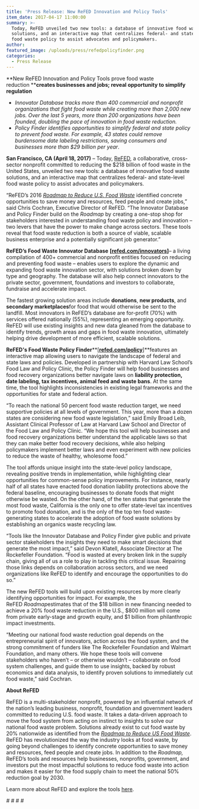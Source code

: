 ```yaml
---
title: 'Press Release: New ReFED Innovation and Policy Tools'
item_date: 2017-04-17 11:00:00
summary: >-
  Today, ReFED unveiled two new tools: a database of innovative food waste
  solutions, and an interactive map that centralizes federal- and state-level
  food waste policy to assist advocates and policymakers.
author:  
featured_image: /uploads/press/refedpolicyfinder.png
categories:
  - Press Release
---
```



**New ReFED Innovation and Policy Tools prove food waste reduction&nbsp;****creates businesses and jobs; reveal opportunity to simplify regulation**

* *Innovator Database tracks more than 400 commercial and nonprofit organizations that fight food waste while creating more than 2,000 new jobs. Over the last 5 years, more than 200 organizations have been founded, doubling the pace of innovation in food waste reduction.*
* *Policy Finder identifies opportunities to simplify federal and state policy to prevent food waste. For example, 43 states could remove burdensome date labeling restrictions, saving consumers and businesses more than $29 billion per year*.

**San Francisco, CA (April 18, 2017)** – Today, [ReFED](http://www.refed.com/about), a collaborative, cross-sector nonprofit committed to reducing the $218 billion of food waste in the United States, unveiled two new tools: a database of innovative food waste solutions, and an interactive map that centralizes federal- and state-level food waste policy to assist advocates and policymakers.

“ReFED’s 2016 [*Roadmap to Reduce U.S. Food Waste*](http://www.refed.com/analysis?sort=economic-value-per-ton) identified concrete opportunities to save money and resources, feed people and create jobs,” said Chris Cochran, Executive Director of ReFED. “The Innovator Database and Policy Finder build on the *Roadmap* by creating a one-stop shop for stakeholders interested in understanding food waste policy and innovation – two levers that have the power to make change across sectors. These tools reveal that food waste reduction is both a source of viable, scalable business enterprise and a potentially significant job generator.”

**ReFED’s Food Waste Innovator Database** **[**[**refed.com/innovators**](http://www.refed.com/innovators)**]**– a living compilation of 400+ commercial and nonprofit entities focused on reducing and preventing food waste – enables users to explore the dynamic and expanding food waste innovation sector, with solutions broken down by type and geography. The database will also help connect innovators to the private sector, government, foundations and investors to collaborate, fundraise and accelerate impact.

The fastest growing solution areas include **donations**, **new products**, and **secondary marketplaces**for food that would otherwise be sent to the landfill. Most innovators in ReFED’s database are for-profit (70%) with services offered nationally (55%), representing an emerging opportunity. ReFED will use existing insights and new data gleaned from the database to identify trends, growth areas and gaps in food waste innovation, ultimately helping drive development of more efficient, scalable solutions.

**ReFED's Food Waste Policy Finder****[**[**refed.com/policy**](http://www.refed.com/policy)**]**features an interactive map allowing users to navigate the landscape of federal and state laws and policies. Developed in partnership with Harvard Law School’s Food Law and Policy Clinic, the Policy Finder will help food businesses and food recovery organizations better navigate laws on **liability protection, date labeling, tax incentives, animal feed and waste bans**. At the same time, the tool highlights inconsistencies in existing legal frameworks and the opportunities for state and federal action.

“To reach the national 50 percent food waste reduction target, we need supportive policies at all levels of government. This year, more than a dozen states are considering new food waste legislation,” said Emily Broad Leib, Assistant Clinical Professor of Law at Harvard Law School and Director of the Food Law and Policy Clinic. “We hope this tool will help businesses and food recovery organizations better understand the applicable laws so that they can make better food recovery decisions, while also helping policymakers implement better laws and even experiment with new policies to reduce the waste of healthy, wholesome food.”

The tool affords unique insight into the state-level policy landscape, revealing positive trends in implementation, while highlighting clear opportunities for common-sense policy improvements. For instance, nearly half of all states have enacted food donation liability protections above the federal baseline, encouraging businesses to donate foods that might otherwise be wasted. On the other hand, of the ten states that generate the most food waste, California is the only one to offer state-level tax incentives to promote food donation, and is the only of the top ten food waste-generating states to accelerate the adoption of food waste solutions by establishing an organics waste recycling law.

“Tools like the Innovator Database and Policy Finder give public and private sector stakeholders the insights they need to make smart decisions that generate the most impact,” said Devon Klatell, Associate Director at The Rockefeller Foundation. “Food is wasted at every broken link in the supply chain, giving all of us a role to play in tackling this critical issue. Repairing those links depends on collaboration across sectors, and we need organizations like ReFED to identify and encourage the opportunities to do so.”

The new ReFED tools will build upon existing resources by more clearly identifying opportunities for impact. For example, the ReFED&nbsp;*Roadmap*estimates that of the $18 billion in new financing needed to achieve a 20% food waste reduction in the U.S., $800 million will come from private early-stage and growth equity, and $1 billion from philanthropic impact investments.

“Meeting our national food waste reduction goal depends on the entrepreneurial spirit of innovators, action across the food system, and the strong commitment of funders like The Rockefeller Foundation and Walmart Foundation, and many others. We hope these tools will convene stakeholders who haven’t – or otherwise wouldn’t – collaborate on food system challenges, and guide them to use insights, backed by robust economics and data analysis, to identify proven solutions to immediately cut food waste,” said Cochran.

**About ReFED**

ReFED is a multi-stakeholder nonprofit, powered by an influential network of the nation’s leading business, nonprofit, foundation and government leaders committed to reducing U.S. food waste. It takes a data-driven approach to move the food system from acting on instinct to insights to solve our national food waste problem. Solutions already exist to cut food waste by 20% nationwide as identified from the [*Roadmap to Reduce US Food Waste*](http://refed.com/roadmap). ReFED has revolutionized the way the industry looks at food waste, by going beyond challenges to identify concrete opportunities to save money and resources, feed people and create jobs. In addition to the *Roadmap,* ReFED’s tools and resources help businesses, nonprofits, government, and investors put the most impactful solutions to reduce food waste into action and makes it easier for the food supply chain to meet the national 50% reduction goal by 2030.

Learn more about ReFED and explore the tools [here](http://refed.com/).

*# # # #*